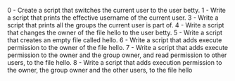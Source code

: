 0 - Create a script that switches the current user to the user betty.
1 - Write a script that prints the effective username of the current user.
3 - Write a script that prints all the groups the current user is part of.
4 - Write a script that changes the owner of the file hello to the user betty.
5 - Write a script that creates an empty file called hello.
6 - Write a script that adds execute permission to the owner of the file hello.
7 - Write a script that adds execute permission to the owner and the group owner, and read permission to other users, to the file hello.
8 - Write a script that adds execution permission to the owner, the group owner and the other users, to the file hello


